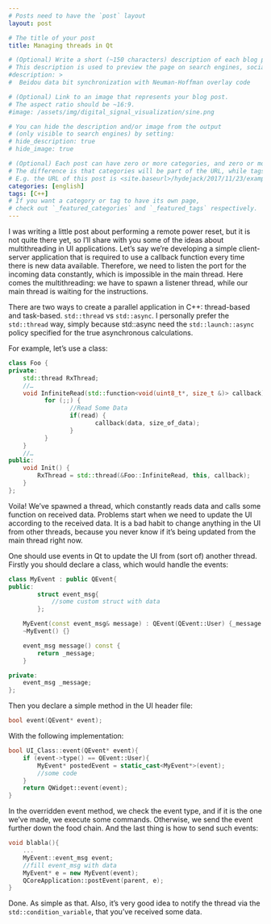 ```yaml
---
# Posts need to have the `post` layout
layout: post

# The title of your post
title: Managing threads in Qt

# (Optional) Write a short (~150 characters) description of each blog post.
# This description is used to preview the page on search engines, social media, etc.
#description: >
#  Beidou data bit synchronization with Neuman-Hoffman overlay code

# (Optional) Link to an image that represents your blog post.
# The aspect ratio should be ~16:9.
#image: /assets/img/digital_signal_visualization/sine.png

# You can hide the description and/or image from the output
# (only visible to search engines) by setting:
# hide_description: true
# hide_image: true

# (Optional) Each post can have zero or more categories, and zero or more tags.
# The difference is that categories will be part of the URL, while tags will not.
# E.g. the URL of this post is <site.baseurl>/hydejack/2017/11/23/example-content/
categories: [english]
tags: [C++]
# If you want a category or tag to have its own page,
# check out `_featured_categories` and `_featured_tags` respectively.
---
```


I was writing a little post about performing a remote power reset, but it is not quite there yet, so I’ll share with you some of the ideas about multithreading in UI applications. Let’s say we’re developing a simple client-server application that is required to use a callback function every time there is new data available. Therefore, we need to listen the port for the incoming data constantly, which is impossible in the main thread. Here comes the multithreading: we have to spawn a listener thread, while our main thread is waiting for the instructions.

There are two ways to create a parallel application in C++: thread-based and task-based. ```std::thread``` vs ```std::async```. I personally prefer the ```std::thread``` way, simply because std::async need the ```std::launch::async``` policy specified for the true asynchronous calculations.

For example, let’s use a class:

```cpp
class Foo {
private:
    std::thread RxThread;
    //…
    void InfiniteRead(std::function<void(uint8_t*, size_t &)> callback) {
          for (;;) {
                 //Read Some Data
                 if(read) {
                        callback(data, size_of_data);
                 }
          }
    }
    //…
public:
    void Init() {
        RxThread = std::thread(&Foo::InfiniteRead, this, callback);
    }
};
```

Voila! We’ve spawned a thread, which constantly reads data and calls some function on received data. Problems start when we need to update the UI according to the received data. It is a bad habit to change anything in the UI from other threads, because you never know if it’s being updated from the main thread right now.

One should use events in Qt to update the UI from (sort of) another thread. Firstly you should declare a class, which would handle the events:

```cpp
class MyEvent : public QEvent{
public:
        struct event_msg{
            //some custom struct with data
        };   

    MyEvent(const event_msg& message) : QEvent(QEvent::User) {_message = message;}
    ~MyEvent() {}

    event_msg message() const {
        return _message;
    }

private:
    event_msg _message;
};
```

Then you declare a simple method in the UI header file:

```cpp
bool event(QEvent* event);
```

With the following implementation:

```cpp
bool UI_Class::event(QEvent* event){
    if (event->type() == QEvent::User){
        MyEvent* postedEvent = static_cast<MyEvent*>(event);
        //some code
    }
    return QWidget::event(event);
}
```

In the overridden event method, we check the event type, and if it is the one we’ve made, we execute some commands. Otherwise, we send the event further down the food chain. And the last thing is how to send such events:

```cpp
void blabla(){
    ...
    MyEvent::event_msg event;
    //fill event_msg with data
    MyEvent* e = new MyEvent(event);
    QCoreApplication::postEvent(parent, e);
}
```

Done. As simple as that. Also, it’s very good idea to notify the thread via the ```std::condition_variable```, that you’ve received some data. 

